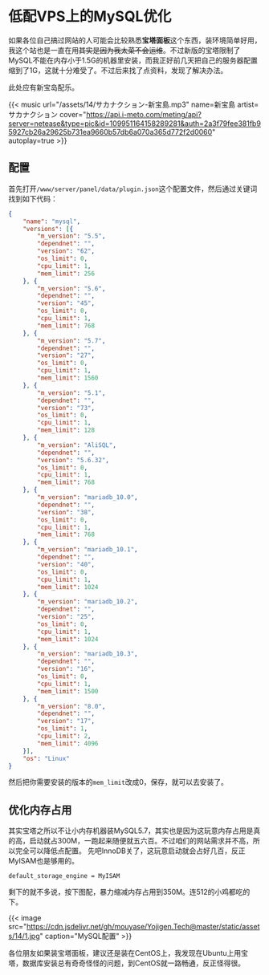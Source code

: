 # 低配VPS上的MySQL优化



如果各位自己搞过网站的人可能会比较熟悉**宝塔面板**这个东西，装环境简单好用，我这个站也是一直在用~~其实是因为我太菜不会运维~~。不过新版的宝塔限制了MySQL不能在内存小于1.5G的机器里安装，而我正好前几天把自己的服务器配置缩到了1G，这就十分难受了。不过后来找了点资料，发现了解决办法。

此处应有新宝岛配乐。

{{< music url="/assets/14/サカナクション-新宝島.mp3" name=新宝島 artist=サカナクション cover="https://api.i-meto.com/meting/api?server=netease&type=pic&id=109951164158289281&auth=2a3f79fee381fb95927cb26a29625b731ea9660b57db6a070a365d772f2d0060" autoplay=true >}}

<!-- <audio controls="controls" autoplay loop src="/music/サカナクション-新宝島.mp3" style="width:100%"></audio> -->

## 配置
首先打开`/www/server/panel/data/plugin.json`这个配置文件，然后通过关键词找到如下代码：

```json
{
	"name": "mysql",
	"versions": [{
		"m_version": "5.5",
		"dependnet": "",
		"version": "62",
		"os_limit": 0,
		"cpu_limit": 1,
		"mem_limit": 256
	}, {
		"m_version": "5.6",
		"dependnet": "",
		"version": "45",
		"os_limit": 0,
		"cpu_limit": 1,
		"mem_limit": 768
	}, {
		"m_version": "5.7",
		"dependnet": "",
		"version": "27",
		"os_limit": 0,
		"cpu_limit": 1,
		"mem_limit": 1560
	}, {
		"m_version": "5.1",
		"dependnet": "",
		"version": "73",
		"os_limit": 0,
		"cpu_limit": 1,
		"mem_limit": 128
	}, {
		"m_version": "AliSQL",
		"dependnet": "",
		"version": "5.6.32",
		"os_limit": 0,
		"cpu_limit": 1,
		"mem_limit": 768
	}, {
		"m_version": "mariadb_10.0",
		"dependnet": "",
		"version": "38",
		"os_limit": 0,
		"cpu_limit": 1,
		"mem_limit": 768
	}, {
		"m_version": "mariadb_10.1",
		"dependnet": "",
		"version": "40",
		"os_limit": 0,
		"cpu_limit": 1,
		"mem_limit": 1024
	}, {
		"m_version": "mariadb_10.2",
		"dependnet": "",
		"version": "25",
		"os_limit": 0,
		"cpu_limit": 1,
		"mem_limit": 1024
	}, {
		"m_version": "mariadb_10.3",
		"dependnet": "",
		"version": "16",
		"os_limit": 0,
		"cpu_limit": 1,
		"mem_limit": 1500
	}, {
		"m_version": "8.0",
		"dependnet": "",
		"version": "17",
		"os_limit": 1,
		"cpu_limit": 2,
		"mem_limit": 4096
	}],
	"os": "Linux"
}
```
然后把你需要安装的版本的`mem_limit`改成0，保存，就可以去安装了。

## 优化内存占用
其实宝塔之所以不让小内存机器装MySQL5.7，其实也是因为这玩意内存占用是真的高，启动就占300M，一跑起来随便就五六百。不过咱们的网站需求并不高，所以完全可以降低点配置。
先吧InnoDB关了，这玩意启动就会占好几百，反正MyISAM也是够用的。

```
default_storage_engine = MyISAM
```

剩下的就不多说，按下图配，暴力缩减内存占用到350M。连512的小鸡都吃的下。

{{< image src="https://cdn.jsdelivr.net/gh/mouyase/Yojigen.Tech@master/static/assets/14/1.jpg" caption="MySQL配置" >}}


各位朋友如果装宝塔面板，建议还是装在CentOS上，我发现在Ubuntu上用宝塔，数据库安装总有奇奇怪怪的问题，到CentOS就一路畅通，反正怪得很。
